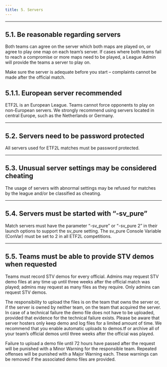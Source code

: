 ```yaml
---
title: 5. Servers
---
```

---

## 5.1. Be reasonable regarding servers

Both teams can agree on the server which both maps are played on, or agree to play one map on each team’s server. If cases where both teams fail to reach a compromise or more maps need to be played, a League Admin will provide the teams a server to play on.

Make sure the server is adequate before you start – complaints cannot be made after the official match.

## 5.1.1. European server recommended

ETF2L is an European League. Teams cannot force opponents to play on non-European servers. We strongly recommend using servers located in central Europe, such as the Netherlands or Germany.

---

## 5.2. Servers need to be password protected

All servers used for ETF2L matches must be password protected.

---

## 5.3. Unusual server settings may be considered cheating

The usage of servers with abnormal settings may be refused for matches by the league and/or be classified as cheating.

---

## 5.4. Servers must be started with “-sv_pure”

Match servers must have the parameter “-sv_pure” or “-sv_pure 2” in their launch options to support the sv_pure setting. The sv_pure Console Variable (ConVar) must be set to 2 in all ETF2L competitions.

---

## 5.5. Teams must be able to provide STV demos when requested

Teams must record STV demos for every official. Admins may request STV demo files at any time up until three weeks after the official match was played; admins may request as many files as they require. Only admins can request STV demos.

The responsibility to upload the files is on the team that owns the server or, if the server is owned by neither team, on the team that acquired the server. In case of a technical failure the demo file does not have to be uploaded, provided that evidence for the technical failure exists.
Please be aware that server hosters only keep demo and log files for a limited amount of time. We recommend that you enable automatic uploads to demos.tf or archive all of your team’s official demos until three weeks after the official was played.

Failure to upload a demo file until 72 hours have passed after the request will be punished with a Minor Warning for the responsible team. Repeated offenses will be punished with a Major Warning each. These warnings can be removed if the associated demo files are provided.
